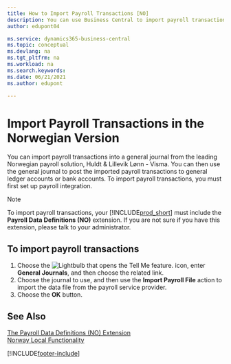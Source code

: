 ```yaml
---
title: How to Import Payroll Transactions [NO]
description: You can use Business Central to import payroll transactions into a general journal from two external payroll solutions.
author: edupont04

ms.service: dynamics365-business-central
ms.topic: conceptual
ms.devlang: na
ms.tgt_pltfrm: na
ms.workload: na
ms.search.keywords:
ms.date: 06/21/2021
ms.author: edupont

---
```

# Import Payroll Transactions in the Norwegian Version

You can import payroll transactions into a general journal from the leading Norwegian payroll solution, Huldt & Lillevik Lønn - Visma. You can then use the general journal to post the imported payroll transactions to general ledger accounts or bank accounts. To import payroll transactions, you must first set up payroll integration.  

> [!NOTE]  
> To import payroll transactions, your [!INCLUDE[prod_short](../../includes/prod_short.md)] must include the **Payroll Data Definitions (NO)** extension. If you are not sure if you have this extension, please talk to your administrator.  

## To import payroll transactions  

1. Choose the ![Lightbulb that opens the Tell Me feature.](../../media/ui-search/search_small.png "Tell me what you want to do") icon, enter **General Journals**, and then choose the related link.  
2. Choose the journal to use, and then use the **Import Payroll File** action to import the data file from the payroll service provider.  
3. Choose the **OK** button.  

## See Also

[The Payroll Data Definitions (NO) Extension](ui-extensions-payroll-data-definitions-no.md)  
[Norway Local Functionality](norway-local-functionality.md)  


[!INCLUDE[footer-include](../../includes/footer-banner.md)]